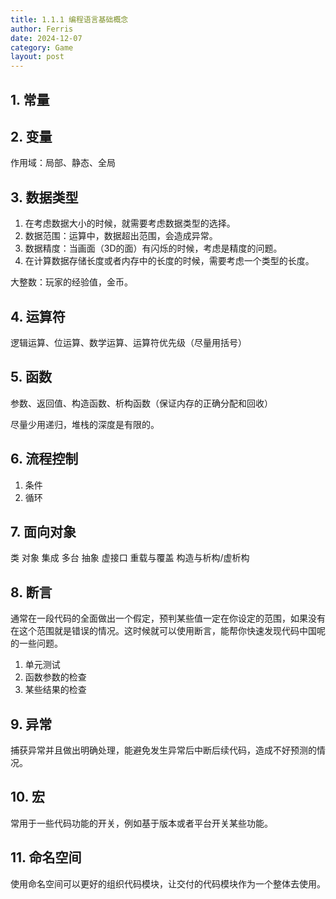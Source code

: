 ```yaml
---
title: 1.1.1 编程语言基础概念
author: Ferris
date: 2024-12-07
category: Game
layout: post
---
```


## 1. 常量

## 2. 变量

作用域：局部、静态、全局

## 3. 数据类型

1. 在考虑数据大小的时候，就需要考虑数据类型的选择。
2. 数据范围：运算中，数据超出范围，会造成异常。
3. 数据精度：当画面（3D的面）有闪烁的时候，考虑是精度的问题。
4. 在计算数据存储长度或者内存中的长度的时候，需要考虑一个类型的长度。

大整数：玩家的经验值，金币。

## 4. 运算符

逻辑运算、位运算、数学运算、运算符优先级（尽量用括号）

## 5. 函数

参数、返回值、构造函数、析构函数（保证内存的正确分配和回收）

尽量少用递归，堆栈的深度是有限的。

## 6. 流程控制

1. 条件
2. 循环

## 7. 面向对象

类
对象
集成
多台
抽象
虚接口
重载与覆盖
构造与析构/虚析构

## 8. 断言

通常在一段代码的全面做出一个假定，预判某些值一定在你设定的范围，如果没有在这个范围就是错误的情况。这时候就可以使用断言，能帮你快速发现代码中国呢的一些问题。
1. 单元测试
2. 函数参数的检查
3. 某些结果的检查

## 9. 异常

捕获异常并且做出明确处理，能避免发生异常后中断后续代码，造成不好预测的情况。

## 10. 宏

常用于一些代码功能的开关，例如基于版本或者平台开关某些功能。

## 11. 命名空间

使用命名空间可以更好的组织代码模块，让交付的代码模块作为一个整体去使用。

